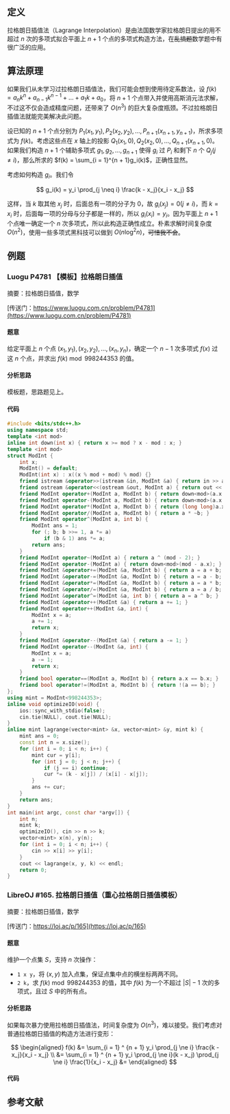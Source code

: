 ## 定义

拉格朗日插值法（Lagrange Interpolation）是由法国数学家拉格朗日提出的用不超过 $n$ 次的多项式拟合平面上 $n + 1$ 个点的多项式构造方法，在~~乱搞题~~数学题中有很广泛的应用。

## 算法原理

如果我们从未学习过拉格朗日插值法，我们可能会想到使用待定系数法，设 $f(k) = a_n k^n + a_{n - 1} k^{n - 1} + \dots + a_1k + a_0$，将 $n + 1$ 个点带入并使用高斯消元法求解，不过这不仅会造成精度问题，还带来了 $O\left(n^3\right)$ 的巨大复杂度瓶颈。不过拉格朗日插值法就能完美解决此问题。

设已知的 $n + 1$ 个点分别为 $P_1(x_1, y_1), P_2(x_2, y_2), \dots, P_{n + 1}(x_{n + 1}, y_{n + 1})$，所求多项式为 $f(k)$。考虑这些点在 $x$ 轴上的投影 $Q_1(x_1, 0), Q_2(x_2, 0), \dots, Q_{n + 1}(x_{n + 1}, 0)$。如果我们构造 $n + 1$ 个辅助多项式 $g_1, g_2, \dots, g_{n + 1}$ 使得 $g_i$ 过 $P_i$ 和剩下 $n$ 个 $Q_j (j \neq i)$，那么所求的 $f(k) = \sum_{i = 1}^{n + 1}g_i(k)$，正确性显然。

考虑如何构造 $g_i$。我们令 

$$
g_i(k) = y_i \prod_{j \neq i} \frac{k - x_j}{x_i - x_j}
$$

这样，当 $k$ 取其他 $x_j$ 时，后面总有一项的分子为 $0$，故 $g_i(x_j) = 0 (j \neq i)$，而 $k = x_i$ 时，后面每一项的分母与分子都是一样的，所以 $g_i(x_i) = y_i$。因为平面上 $n + 1$ 个点唯一确定一个 $n$ 次多项式，所以此构造正确性成立。朴素求解时间复杂度 $O\left(n^2\right)$，使用一些多项式黑科技可以做到 $O\left(n \log^2 n\right)$，~~可惜我不会~~。

## 例题

### Luogu P4781 【模板】拉格朗日插值

摘要：拉格朗日插值，数学

[传送门：https://www.luogu.com.cn/problem/P4781](https://www.luogu.com.cn/problem/P4781)

#### 题意

给定平面上 $n$ 个点 $(x_1, y_1), (x_2, y_2), \dots, (x_n, y_n)$，确定一个 $n - 1$ 次多项式 $f(x)$ 过这 $n$ 个点，并求出 $f(k) \bmod 998244353$ 的值。

#### 分析思路

模板题，思路题见上。

#### 代码

```cpp
#include <bits/stdc++.h>
using namespace std;
template <int mod>
inline int down(int x) { return x >= mod ? x - mod : x; }
template <int mod>
struct ModInt {
    int x;
    ModInt() = default;
    ModInt(int x) : x((x % mod + mod) % mod) {}
    friend istream &operator>>(istream &in, ModInt &a) { return in >> a.x; }
    friend ostream &operator<<(ostream &out, ModInt a) { return out << a.x; }
    friend ModInt operator+(ModInt a, ModInt b) { return down<mod>(a.x + b.x); }
    friend ModInt operator-(ModInt a, ModInt b) { return down<mod>(a.x - b.x + mod); }
    friend ModInt operator*(ModInt a, ModInt b) { return (long long)a.x * b.x % mod; }
    friend ModInt operator/(ModInt a, ModInt b) { return a * ~b; }
    friend ModInt operator^(ModInt a, int b) {
        ModInt ans = 1;
        for (; b; b >>= 1, a *= a)
            if (b & 1) ans *= a;
        return ans;
    }
    friend ModInt operator~(ModInt a) { return a ^ (mod - 2); }
    friend ModInt operator-(ModInt a) { return down<mod>(mod - a.x); }
    friend ModInt &operator+=(ModInt &a, ModInt b) { return a = a + b; }
    friend ModInt &operator-=(ModInt &a, ModInt b) { return a = a - b; }
    friend ModInt &operator*=(ModInt &a, ModInt b) { return a = a * b; }
    friend ModInt &operator/=(ModInt &a, ModInt b) { return a = a / b; }
    friend ModInt &operator^=(ModInt &a, int b) { return a = a ^ b; }
    friend ModInt &operator++(ModInt &a) { return a += 1; }
    friend ModInt operator++(ModInt &a, int) {
        ModInt x = a;
        a += 1;
        return x;
    }
    friend ModInt &operator--(ModInt &a) { return a -= 1; }
    friend ModInt operator--(ModInt &a, int) {
        ModInt x = a;
        a -= 1;
        return x;
    }
    friend bool operator==(ModInt a, ModInt b) { return a.x == b.x; }
    friend bool operator!=(ModInt a, ModInt b) { return !(a == b); }
};
using mint = ModInt<998244353>;
inline void optimizeIO(void) {
    ios::sync_with_stdio(false);
    cin.tie(NULL), cout.tie(NULL);
}
inline mint lagrange(vector<mint> &x, vector<mint> &y, mint k) {
    mint ans = 0;
    const int n = x.size();
    for (int i = 0; i < n; i++) {
        mint cur = y[i];
        for (int j = 0; j < n; j++) {
            if (j == i) continue;
            cur *= (k - x[j]) / (x[i] - x[j]);
        }
        ans += cur;
    }
    return ans;
}
int main(int argc, const char *argv[]) {
    int n;
    mint k;
    optimizeIO(), cin >> n >> k;
    vector<mint> x(n), y(n);
    for (int i = 0; i < n; i++) {
        cin >> x[i] >> y[i];
    }
    cout << lagrange(x, y, k) << endl;
    return 0;
}
```

### LibreOJ #165. 拉格朗日插值（重心拉格朗日插值模板）

摘要：拉格朗日插值，数学

[传送门：https://loj.ac/p/165](https://loj.ac/p/165)

#### 题意

维护一个点集 $S$，支持 $n$ 次操作：

- `1 x y`，将 $(x, y)$ 加入点集，保证点集中点的横坐标两两不同。
- `2 k`，求 $f(k) \bmod 998244353$ 的值，其中 $f(k)$ 为一个不超过 $|S| - 1$ 次的多项式，且过 $S$ 中的所有点。

#### 分析思路

如果每次暴力使用拉格朗日插值法，时间复杂度为 $O\left(n^3\right)$，难以接受。我们考虑对普通拉格朗日插值的构造方法进行变形：

$$
\begin{aligned}
f(k) &= \sum_{i = 1} ^ {n + 1} y_i \prod_{j \ne i} \frac{k - x_j}{x_i - x_j} \\
&= \sum_{i = 1} ^ {n + 1} y_i \prod_{j \ne i}(k - x_j) \prod_{j \ne i} \frac{1}{x_i - x_j} 
&= 
\end{aligned}
$$

#### 代码



## 参考文献


